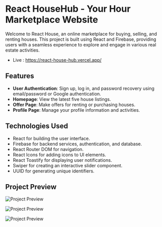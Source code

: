 # React HouseHub - Your Hour Marketplace Website

Welcome to React House, an online marketplace for buying, selling, and renting houses. This project is built using React and Firebase, providing users with a seamless experience to explore and engage in various real estate activities.

- Live : https://react-house-hub.vercel.app/

## Features

- **User Authentication**: Sign up, log in, and password recovery using email/password or Google authentication.
- **Homepage**: View the latest five house listings.
- **Offer Page**: Make offers for renting or purchasing houses.
- **Profile Page**: Manage your profile information and activities.

## Technologies Used

- React for building the user interface.
- Firebase for backend services, authentication, and database.
- React Router DOM for navigation.
- React Icons for adding icons to UI elements.
- React Toastify for displaying user notifications.
- Swiper for creating an interactive slider component.
- UUID for generating unique identifiers.

## Project Preview

![Project Preview](https://github.com/MaliDipak/React-HouseHub/assets/96681905/48430e6d-a559-4b15-a39f-425b384a7803)

![Project Preview](https://github.com/MaliDipak/React-HouseHub/assets/96681905/0d227888-3846-45d2-8bf8-f4632bf5d05b)

![Project Preview](https://github.com/MaliDipak/React-HouseHub/assets/96681905/88a9e656-73f9-4784-a9a6-63a6b8976b7c)
